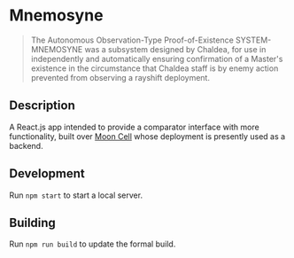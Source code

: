 # Mnemosyne
> The Autonomous Observation-Type Proof-of-Existence SYSTEM-MNEMOSYNE was a
> subsystem designed by Chaldea, for use in independently and automatically
> ensuring confirmation of a Master's existence in the circumstance that
> Chaldea staff is by enemy action prevented from observing a rayshift deployment.

## Description
A React.js app intended to provide a comparator interface with more functionality,
built over [Moon Cell](https://github.com/lightlyss/mooncell) whose deployment is
presently used as a backend.

## Development
Run `npm start` to start a local server.

## Building
Run `npm run build` to update the formal build.
